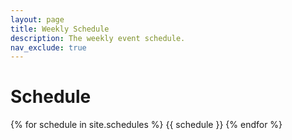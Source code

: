 ```yaml
---
layout: page
title: Weekly Schedule
description: The weekly event schedule.
nav_exclude: true
---
```


# Schedule

{% for schedule in site.schedules %}
{{ schedule }}
{% endfor %}